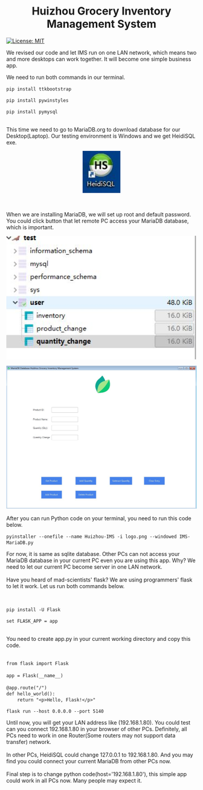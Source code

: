 <div align="center">
  <h1 align = "center">Huizhou Grocery Inventory Management System </h1>
</div>

[![License: MIT](https://cdn.prod.website-files.com/5e0f1144930a8bc8aace526c/65dd9eb5aaca434fac4f1c34_License-MIT-blue.svg)](/LICENSE)

We revised our code and let IMS run on one LAN network, which means two and more desktops can work together. It will become one simple business app.

We need to run both commands in our terminal.

```shell
pip install ttkbootstrap
```

```shell
pip install pywinstyles
```

```shell
pip install pymysql
```

<br/>
This time we need to go to MariaDB.org to download database for our Desktop(Laptop). Our testing environment is Windows and we get HeidiSQL exe.
<p align="center">
  <img src="Screenshot/1.JPG" width="100" title="hover text">
</p>
<br/>

When we are installing MariaDB, we will set up root and default password. You could click button that let remote PC access your MariaDB database, which is important.



<p align="center">
  <img src="Screenshot/2.JPG" width="1000" title="hover text">
</p>

<p align="center">
  <img src="Screenshot/3.JPG" width="1000" title="hover text">
</p>

After you can run Python code on your terminal, you need to run this code below.

```shell
pyinstaller --onefile --name Huizhou-IMS -i logo.png --windowed IMS-MariaDB.py
```

For now, it is same as sqlite database. Other PCs can not access your MariaDB database in your current PC even you are using this app. Why? We need to let our current PC become server in one LAN network.
<br/>
<br/>
Have you heard of mad-scientists' flask? We are using programmers' flask to let it work. Let us run both commands below.

<br/>

```shell
pip install -U Flask
```

```shell
set FLASK_APP = app
```

<br/>
You need to create app.py in your current working directory and copy this code.
<br/>
<br/>

```shell
from flask import Flask

app = Flask(__name__)

@app.route("/")
def hello_world():
    return "<p>Hello, Flask!</p>"
```


```shell
flask run --host 0.0.0.0 --port 5140
```

Until now, you will get your LAN address like (192.168.1.80). You could test can you connect 192.168.1.80 in your browser of other PCs. Definitely, all PCs need to work in one Router(Some routers may not support data transfer) network.
<br/>
<br/>
In other PCs, HeidiSQL could change 127.0.0.1 to 192.168.1.80. And you may find you could connect your current MariaDB from other PCs now. 
<br/>
<br/>
Final step is to change python code(host='192.168.1.80'), this simple app could work in all PCs now. Many people may expect it.



